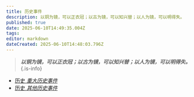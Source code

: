 ```yaml
---
title: 历史事件
description: 以铜为镜，可以正衣冠；以古为镜，可以知兴替；以人为镜，可以明得失。
published: true
date: 2025-06-10T14:49:35.004Z
tags: 
editor: markdown
dateCreated: 2025-06-10T14:48:03.796Z
---
```



> ***以铜为镜，可以正衣冠；以古为镜，可以知兴替；以人为镜，可以明得失。***
{.is-info}


<ul class="links-list">
  <li>
    <a href="/智识库/档案馆/历史事件/重大历史事件" class="is-internal-link is-valid-page">历史
      <em>重大历史事件</em>
    </a>
  </li>
 <li>
    <a href="/智识库/档案馆/历史事件/其他历史事件" class="is-internal-link is-valid-page">历史
      <em>其他历史事件</em>
    </a>
  </li>
</ul>